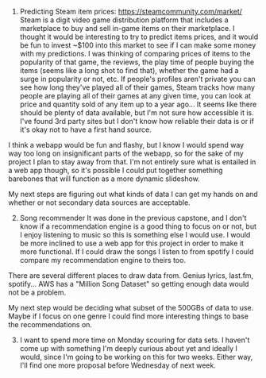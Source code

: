 1) Predicting Steam item prices: https://steamcommunity.com/market/ 
Steam is a digit video game distribution platform that includes a marketplace
to buy and sell in-game items on their marketplace. I thought
it would be interesting to try to predict items prices, and it would be
fun to invest ~$100 into this market to see if I can make some money
with my predictions. I was thinking of comparing prices of items to the
popularity of that game, the reviews, the play time of people buying the
items (seems like a long shot to find that), whether the game had a
surge in popularity or not, etc. If people's profiles aren't private you
can see how long they've played all of their games, Steam tracks how
many people are playing all of their games at any given time, you can
look at price and quantity sold of any item up to a year ago... It seems
like there should be plenty of data available, but I'm not sure how
accessible it is. I've found 3rd party sites but I don't know how
reliable their data is or if it's okay not to have a first hand source.

I think a webapp would be fun and flashy, but I know I would spend way
way too long on insignificant parts of the webapp, so for the sake of my
project I plan to stay away from that. I'm not entirely sure what is
entailed in a web app though, so it's possible I could put together
something barebones that will function as a more dynamic slideshow.

My next steps are figuring out what kinds of data I can get my hands on
and whether or not secondary data sources are acceptable.

2) Song recommender It was done in the previous capstone, and I don't
know if a recommendation engine is a good thing to focus on or not, but
I enjoy listening to music so this is something else I would use. I
would be more inclined to use a web app for this project in order to
make it more functional. If I could draw the songs I listen to from
spotify I could compare my recommendation engine to theirs too.

There are several different places to draw data from. Genius lyrics,
last.fm, spotify... AWS has a "Million Song Dataset" so getting enough
data would not be a problem.

My next step would be deciding what subset of the 500GBs of data to use.
Maybe if I focus on one genre I could find more interesting things to
base the recommendations on.

3) I want to spend more time on Monday scouring for data sets. I haven't
come up with something I'm deeply curious about yet and ideally I would,
since I'm going to be working on this for two weeks. Either way, I'll find
one more proposal before Wednesday of next week.
